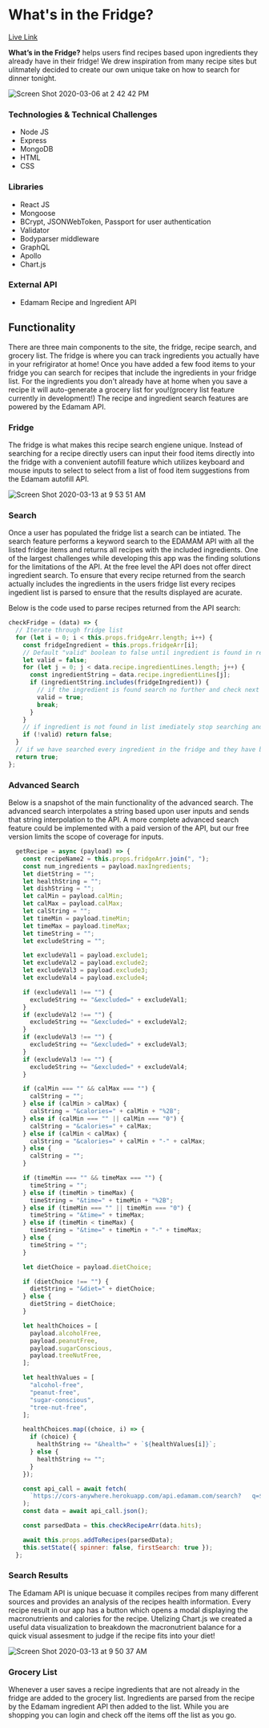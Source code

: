 # What's in the Fridge?

[Live Link](http://whatsinthefridgetonight.herokuapp.com/#/)

**What’s in the Fridge?** helps users find recipes based upon ingredients they already have in their fridge! We drew inspiration from many recipe sites but ulitmately decided to create our own unique take on how to search for dinner tonight.

![Screen Shot 2020-03-06 at 2 42 42 PM](https://user-images.githubusercontent.com/34895686/80053572-1cd5e580-84d2-11ea-9583-93b0ff3368ef.png)

### Technologies & Technical Challenges
* Node JS
* Express
* MongoDB
* HTML
* CSS

### Libraries
* React JS
* Mongoose
* BCrypt, JSONWebToken, Passport for user authentication
* Validator
* Bodyparser middleware
* GraphQL
* Apollo
* Chart.js

### External API
* Edamam Recipe and Ingredient API

## Functionality

There are three main components to the site, the fridge, recipe search, and grocery list. The fridge is where you can track ingredients you actually have in your refrigirator at home! Once you have added a few food items to your fridge you can search for recipes that include the ingredients in your fridge list. For the ingredients you don't already have at home when you save a recipe it will auto-generate a grocery list for you!(grocery list feature currently in development!) The recipe and ingredient search features are powered by the Edamam API.

### Fridge

The fridge is what makes this recipe search engiene unique. Instead of searching for a recipe directly users can input their food items directly into the fridge with a convenient autofill feature which utilizes keyboard and mouse inputs to select to select from a list of food item suggestions from the Edamam autofill API.

![Screen Shot 2020-03-13 at 9 53 51 AM](https://user-images.githubusercontent.com/34895686/80053940-f2385c80-84d2-11ea-99f1-1a25bda5c891.png)


### Search 

Once a user has populated the fridge list a search can be intiated. The search feature performs a keyword search to the EDAMAM API with all the listed fridge items and returns all recipes with the included ingredients. One of the largest challenges while developing this app was the finding solutions for the limitations of the API. At the free level the API does not offer direct ingredient search. To ensure that every recipe returned from the search actually includes the ingredients in the users fridge list every recipes ingedient list is parsed to ensure that the results displayed are acurate. 

Below is the code used to parse recipes returned from the API search:
  ```javascript
  checkFridge = (data) => {
    // Iterate through fridge list
    for (let i = 0; i < this.props.fridgeArr.length; i++) {
      const fridgeIngredient = this.props.fridgeArr[i];
      // Default "valid" boolean to false until ingredient is found in recipe ingredient list
      let valid = false;
      for (let j = 0; j < data.recipe.ingredientLines.length; j++) {
        const ingredientString = data.recipe.ingredientLines[j];
        if (ingredientString.includes(fridgeIngredient)) {
          // if the ingredient is found search no further and check next fridge ingredient
          valid = true;
          break;
        }
      }
      // if ingredient is not found in list imediately stop searching and early return false
      if (!valid) return false;
    }
    // if we have searched every ingredient in the fridge and they have been found return true
    return true;
  };
  ```


### Advanced Search

Below is a snapshot of the main functionality of the advanced search. The advanced search interpolates a string based upon user inputs and sends that string interpolation to the API. A more complete advanced search feature could be implemented with a paid version of the API, but our free version limits the scope of coverage for inputs. 

```javascript
  getRecipe = async (payload) => {
    const recipeName2 = this.props.fridgeArr.join(", ");
    const num_ingredients = payload.maxIngredients;
    let dietString = "";
    let healthString = "";
    let dishString = "";
    let calMin = payload.calMin;
    let calMax = payload.calMax;
    let calString = "";
    let timeMin = payload.timeMin;
    let timeMax = payload.timeMax;
    let timeString = "";
    let excludeString = "";

    let excludeVal1 = payload.exclude1;
    let excludeVal2 = payload.exclude2;
    let excludeVal3 = payload.exclude3;
    let excludeVal4 = payload.exclude4;

    if (excludeVal1 !== "") {
      excludeString += "&excluded=" + excludeVal1;
    }
    if (excludeVal2 !== "") {
      excludeString += "&excluded=" + excludeVal2;
    }
    if (excludeVal3 !== "") {
      excludeString += "&excluded=" + excludeVal3;
    }
    if (excludeVal3 !== "") {
      excludeString += "&excluded=" + excludeVal4;
    }

    if (calMin === "" && calMax === "") {
      calString = "";
    } else if (calMin > calMax) {
      calString = "&calories=" + calMin + "%2B";
    } else if (calMin === "" || calMin === "0") {
      calString = "&calories=" + calMax;
    } else if (calMin < calMax) {
      calString = "&calories=" + calMin + "-" + calMax;
    } else {
      calString = "";
    }

    if (timeMin === "" && timeMax === "") {
      timeString = "";
    } else if (timeMin > timeMax) {
      timeString = "&time=" + timeMin + "%2B";
    } else if (timeMin === "" || timeMin === "0") {
      timeString = "&time=" + timeMax;
    } else if (timeMin < timeMax) {
      timeString = "&time=" + timeMin + "-" + timeMax;
    } else {
      timeString = "";
    }

    let dietChoice = payload.dietChoice;

    if (dietChoice !== "") {
      dietString = "&diet=" + dietChoice;
    } else {
      dietString = dietChoice;
    }

    let healthChoices = [
      payload.alcoholFree,
      payload.peanutFree,
      payload.sugarConscious,
      payload.treeNutFree,
    ];

    let healthValues = [
      "alcohol-free",
      "peanut-free",
      "sugar-conscious",
      "tree-nut-free",
    ];

    healthChoices.map((choice, i) => {
      if (choice) {
        healthString += "&health=" + `${healthValues[i]}`;
      } else {
        healthString += "";
      }
    });

    const api_call = await fetch(
      `https://cors-anywhere.herokuapp.com/api.edamam.com/search?   q=${recipeName2}&app_id=${API_ID}&app_key=${API_KEY}&from=${0}&to=${50}&ingr=${num_ingredients}${dietString}${healthString}${dishString}${calString}${timeString}${excludeString}`
    );
    const data = await api_call.json();

    const parsedData = this.checkRecipeArr(data.hits);

    await this.props.addToRecipes(parsedData);
    this.setState({ spinner: false, firstSearch: true });
  };
  ```

### Search Results

The Edamam API is unique becuase it compiles recipes from many different sources and provides an analysis of the recipes health information. Every recipe result in our app has a button which opens a modal displaying the macronutrients and calories for the recipe. Utelizing Chart.js we created a useful data visualization to breakdown the macronutrient balance for a quick visual assesment to judge if the recipe fits into your diet!

![Screen Shot 2020-03-13 at 9 50 37 AM](https://user-images.githubusercontent.com/34895686/80053895-d765e800-84d2-11ea-8a03-0baccff86cd9.png)

### Grocery List

Whenever a user saves a recipe ingredients that are not already in the fridge are added to the grocery list. Ingredients are parsed from the recipe by the Edamam ingredient API then added to the list. While you are shopping you can login and check off the items off the list as you go. 



